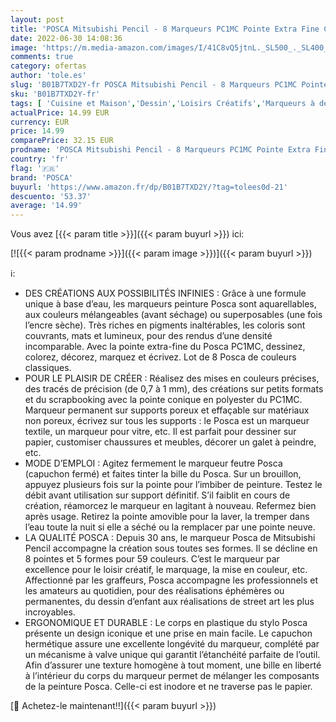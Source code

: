 ```yaml
---
layout: post
title: 'POSCA Mitsubishi Pencil - 8 Marqueurs PC1MC Pointe Extra Fine Conique - Marqueurs Peinture À Base d eau - Tout Support - pour Papier  Textile  Verre  Galet  Bois  etc.'
date: 2022-06-30 14:08:36
image: 'https://m.media-amazon.com/images/I/41C8vQ5jtnL._SL500_._SL400_.jpg'
comments: true
category: ofertas
author: 'tole.es'
slug: 'B01B7TXD2Y-fr POSCA Mitsubishi Pencil - 8 Marqueurs PC1MC Pointe Extra...'
sku: 'B01B7TXD2Y-fr'
tags: [ 'Cuisine et Maison','Dessin','Loisirs Créatifs','Marqueurs à dessin','Outils à dessin','posca','🇫🇷', ]
actualPrice: 14.99 EUR
currency: EUR
price: 14.99
comparePrice: 32.15 EUR
prodname: 'POSCA Mitsubishi Pencil - 8 Marqueurs PC1MC Pointe Extra Fine Conique - Marqueurs Peinture À Base d eau - Tout Support - pour Papier  Textile  Verre  Galet  Bois  etc.'
country: 'fr'
flag: '🇫🇷'
brand: 'POSCA'
buyurl: 'https://www.amazon.fr/dp/B01B7TXD2Y/?tag=tolees0d-21'
descuento: '53.37'
average: '14.99'
---
```


Vous avez [{{< param title >}}]({{< param buyurl >}}) ici:

[![{{< param prodname >}}]({{< param image >}})]({{< param buyurl >}})

ℹ️:

- DES CRÉATIONS AUX POSSIBILITÉS INFINIES : Grâce à une formule unique à base d’eau, les marqueurs peinture Posca sont aquarellables, aux couleurs mélangeables (avant séchage) ou superposables (une fois l’encre sèche). Très riches en pigments inaltérables, les coloris sont couvrants, mats et lumineux, pour des rendus d’une densité incomparable. Avec la pointe extra-fine du Posca PC1MC, dessinez, colorez, décorez, marquez et écrivez. Lot de 8 Posca de couleurs classiques.
- POUR LE PLAISIR DE CRÉER : Réalisez des mises en couleurs précises, des tracés de précision (de 0,7 à 1 mm), des créations sur petits formats et du scrapbooking avec la pointe conique en polyester du PC1MC. Marqueur permanent sur supports poreux et effaçable sur matériaux non poreux, écrivez sur tous les supports : le Posca est un marqueur textile, un marqueur pour vitre, etc. Il est parfait pour dessiner sur papier, customiser chaussures et meubles, décorer un galet à peindre, etc.
- MODE D’EMPLOI : Agitez fermement le marqueur feutre Posca (capuchon fermé) et faites tinter la bille du Posca. Sur un brouillon, appuyez plusieurs fois sur la pointe pour l’imbiber de peinture. Testez le débit avant utilisation sur support définitif. S’il faiblit en cours de création, réamorcez le marqueur en lagitant à nouveau. Refermez bien après usage. Retirez la pointe amovible pour la laver, la tremper dans l’eau toute la nuit si elle a séché ou la remplacer par une pointe neuve.
- LA QUALITÉ POSCA : Depuis 30 ans, le marqueur Posca de Mitsubishi Pencil accompagne la création sous toutes ses formes. Il se décline en 8 pointes et 5 formes pour 59 couleurs. C’est le marqueur par excellence pour le loisir créatif, le marquage, la mise en couleur, etc. Affectionné par les graffeurs, Posca accompagne les professionnels et les amateurs au quotidien, pour des réalisations éphémères ou permanentes, du dessin d’enfant aux réalisations de street art les plus incroyables.
- ERGONOMIQUE ET DURABLE : Le corps en plastique du stylo Posca présente un design iconique et une prise en main facile. Le capuchon hermétique assure une excellente longévité du marqueur, complété par un mécanisme à valve unique qui garantit l’étanchéité parfaite de l’outil. Afin d’assurer une texture homogène à tout moment, une bille en liberté à l’intérieur du corps du marqueur permet de mélanger les composants de la peinture Posca. Celle-ci est inodore et ne traverse pas le papier.

[🛒 Achetez-le maintenant!!]({{< param buyurl >}})
